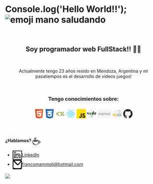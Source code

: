 
# Console.log('Hello World!!');  <img src="https://tenor.com/view/waving-hi-hello-emoji-wave-gif-11366012.gif" alt="emoji mano saludando" width="40px"/> 
<br>

<h2 align="center">Soy programador web FullStack!! 👨‍💻</h3>
<br>
<p align="center">Actualmente tengo 23 años resido en Mendoza, Argentina y mi pasatiempos es el desarrollo de videos juegos!</p>
<br>

<h3 align="center">Tengo conocimientos sobre: <h3/>

 <p align="center">

 <img src="img/html2.svg" alt="HTML" width="30px"/>

 <img src="img/css.svg" alt="CSS" width="30px" />
 <img src="img/ejs.png" alt="Ejs" width="30px"/>

 <img src="img/react.svg" alt="React" width="30px" />

 <img src="img/js.png" alt="Java Script" width="30px" />

 <img src="img/nodejs.png" alt="Node.js" width="30px" />

 <img src="img/express.jpg" alt="Express" width="45px" />

<img src="img/mysql.png" alt="MySQL" width="30px" />
 <img src="img/github.png" alt="Github" width="30px" />
  
</p>
<br>
                                                                                                                                          
#### ¿Hablamos? <img align="center" src="img/food_coffee-1.svg" alt="cafecito" height="25" width="25"/>
- <a href="https://www.linkedin.com/in/franco-mammoli-0a4455142/" target="blank"><img align="center" src="img/logo_linkedin.svg" alt="Franco Mammoli" height="30" width="30" />LinkedIn</a>
- <a href="francomammoli@hotmail.com" target="blank"><img align="center" src="img/logo_email_mail.svg" alt="correo personal" height="30" width="30" />francomammoli@hotmail.com</a>
                                                                                                                 
<img src="https://tenor.com/view/ice-age-sid-call-me-give-me-your-number-give-me-a-call-gif-16699821.gif" height="180" />


